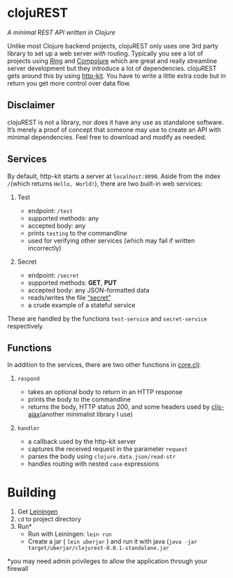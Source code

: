# clojuREST
_A minimal REST API written in Clojure_

Unlike most Clojure backend projects, clojuREST only uses one 3rd party library to set up a web server _with_ routing. Typically you see a lot of projects using [Ring](https://github.com/ring-clojure/ring) and [Compojure](https://github.com/weavejester/compojure) which are great and really streamline server development but they introduce a lot of dependencies. clojuREST gets around this by using [http-kit](https://github.com/http-kit/http-kit). You have to write a little extra code but in return you get more control over data flow.

## Disclaimer
clojuREST is not a library, nor does it have any use as standalone software. It’s merely a proof of concept that someone may use to create an API with minimal dependencies. Feel free to download and modify as needed.

## Services
By default, http-kit starts a server at `localhost:8090`. Aside from the index `/`(which returns `Hello, World!`), there are two built-in web services:

1. Test
	- endpoint: `/test` 
	- supported methods: any
	- accepted body: any
	- prints `testing` to the commandline
	- used for verifying other services (which may fail if written incorrectly)

2. Secret
	- endpoint: `/secret`
	- supported methods: **GET**, **PUT**
	- accepted body: any JSON-formatted data
	- reads/writes the file [“secret”](resources/secret)
	- a crude example of a stateful service
  
These are handled by the functions `test-service` and `secret-service` respectively.

## Functions
In addition to the services, there are two other functions in  [core.clj](src/clojurest/core.clj):

1. `respond`
	- takes an optional body to return in an HTTP response
	- prints the body to the commandline
	- returns the body, HTTP status 200, and some headers used by [cljs-ajax](https://github.com/JulianBirch/cljs-ajax)(another minimalist library I use)

2. `handler`
	- a callback used by the http-kit server
	- captures the received request in the parameter `request`
	- parses the body using `clojure.data.json/read-str`
	- handles routing with nested `case` expressions

# Building

1. Get [Leiningen](https://github.com/technomancy/leiningen)
2. `cd` to project directory
3. Run*
	- Run with Leiningen:  `lein run`
	- Create a jar ( `lein uberjar` ) and run it with java (`java -jar target/uberjar/clojurest-0.0.1-standalone.jar`
  
*you may need admin privileges to allow the application through your firewall
